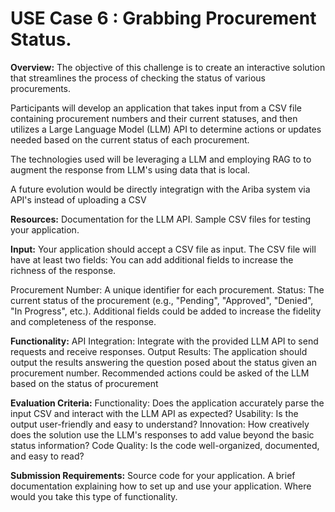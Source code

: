 # USE Case 6 : Grabbing Procurement Status.

**Overview:**
The objective of this challenge is to create an interactive solution that streamlines the process of checking the status of various procurements. 

Participants will develop an application that takes input from a CSV file containing procurement numbers and their current statuses, and then utilizes a Large Language Model (LLM) API to determine actions or updates needed based on the current status of each procurement.

The technologies used will be leveraging a LLM and employing RAG to to augment the response from LLM's using data that is local.

A future evolution would be directly integratign with the Ariba system via API's instead of uploading a CSV

**Resources:**
Documentation for the LLM API.
Sample CSV files for testing your application.

**Input:**
Your application should accept a CSV file as input. The CSV file will have at least two fields:
You can add additional fields to increase the richness of the response.

Procurement Number: A unique identifier for each procurement.
Status: The current status of the procurement (e.g., "Pending", "Approved", "Denied", "In Progress", etc.).
Additional fields could be added to increase the fidelity and completeness of the response.

**Functionality:**
API Integration: Integrate with the provided LLM API to send requests and receive responses. 
Output Results: The application should output the results answering the question posed about the status given an procurement number. 
Recommended actions could be asked of the LLM based on the status of procurement

**Evaluation Criteria:**
Functionality: Does the application accurately parse the input CSV and interact with the LLM API as expected?
Usability: Is the output user-friendly and easy to understand?
Innovation: How creatively does the solution use the LLM's responses to add value beyond the basic status information?
Code Quality: Is the code well-organized, documented, and easy to read?

**Submission Requirements:**
Source code for your application.
A brief documentation explaining how to set up and use your application.
Where would you take this type of functionality.



